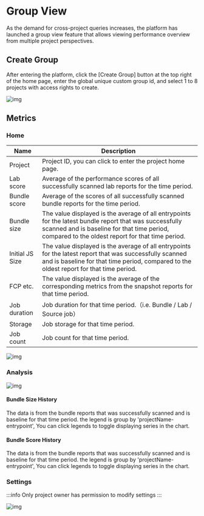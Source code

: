 # Group View

As the demand for cross-project queries increases, the platform has launched a group view feature that allows viewing performance overview from multiple project perspectives.

## Create Group

After entering the platform, click the [Create Group] button at the top right of the home page, enter the global unique custom group id, and select 1 to 8 projects with access rights to create.

![img](/group/create-group.png)

## Metrics

### Home

| Name            | Description                                                                                                                                                                                                |
| --------------- | ---------------------------------------------------------------------------------------------------------------------------------------------------------------------------------------------------------- |
| Project         | Project ID, you can click to enter the project home page.                                                                                                                                                  |
| Lab score       | Average of the performance scores of all successfully scanned lab reports for the time period.                                                                                                             |
| Bundle score    | Average of the scores of all successfully scanned bundle reports for the time period.                                                                                                                      |
| Bundle size     | The value displayed is the average of all entrypoints for the latest bundle report that was successfully scanned and is baseline for that time period, compared to the oldest report for that time period. |
| Initial JS Size | The value displayed is the average of all entrypoints for the latest report that was successfully scanned and is baseline for that time period, compared to the oldest report for that time period.        |
| FCP etc.        | The value displayed is the average of the corresponding metrics from the snapshot reports for that time period.                                                                                            |
| Job duration    | Job duration for that time period.（i.e. Bundle / Lab / Source job）                                                                                                                                       |
| Storage         | Job storage for that time period.                                                                                                                                                                          |
| Job count       | Job count for that time period.                                                                                                                                                                            |

![img](/group/home.png)

### Analysis

![img](/group/analysis.png)

#### Bundle Size History

The data is from the bundle reports that was successfully scanned and is baseline for that time period. the legend is group by 'projectName-entrypoint', You can click legends to toggle displaying series in the chart.

#### Bundle Score History

The data is from the bundle reports that was successfully scanned and is baseline for that time period. the legend is group by 'projectName-entrypoint', You can click legends to toggle displaying series in the chart.

### Settings

:::info
Only project owner has permission to modify settings
:::

![img](/group/settings.png)
